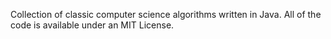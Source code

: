 Collection of classic computer science algorithms written in Java. All of the code is available under an MIT License.
